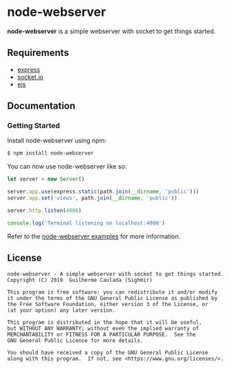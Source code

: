 # node-webserver #

**node-webserver** is a simple webserver with socket to get things started.

## Requirements
* [express](https://www.npmjs.com/package/express)
* [socket.io](https://www.npmjs.com/package/socket.io) 
* [ejs](https://www.npmjs.com/package/ejs)

## Documentation ##
### Getting Started

Install node-webserver using npm:

```bash
$ npm install node-webserver
```

You can now use node-webserver like so:

```js
let server = new Server()

server.app.use(express.static(path.join(__dirname, 'public')))
server.app.set('views', path.join(__dirname, 'public'))

server.http.listen(4000)

console.log('Terminal listening on localhost:4000')
```

Refer to the [node-webserver examples](https://github.com/Sighmir/node-webserver/tree/master/example) for more information.  

## License ##
```
node-webserver - A simple webserver with socket to get things started.
Copyright (C) 2019  Guilherme Caulada (Sighmir)

This program is free software: you can redistribute it and/or modify
it under the terms of the GNU General Public License as published by
the Free Software Foundation, either version 3 of the License, or
(at your option) any later version.

This program is distributed in the hope that it will be useful,
but WITHOUT ANY WARRANTY; without even the implied warranty of
MERCHANTABILITY or FITNESS FOR A PARTICULAR PURPOSE.  See the
GNU General Public License for more details.

You should have received a copy of the GNU General Public License
along with this program.  If not, see <https://www.gnu.org/licenses/>.
```
